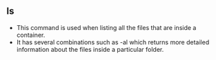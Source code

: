 ## ls
- This command is used when listing all the files that are inside a container.
- It has several combinations such as -al which returns more detailed information about the files inside a particular folder.

